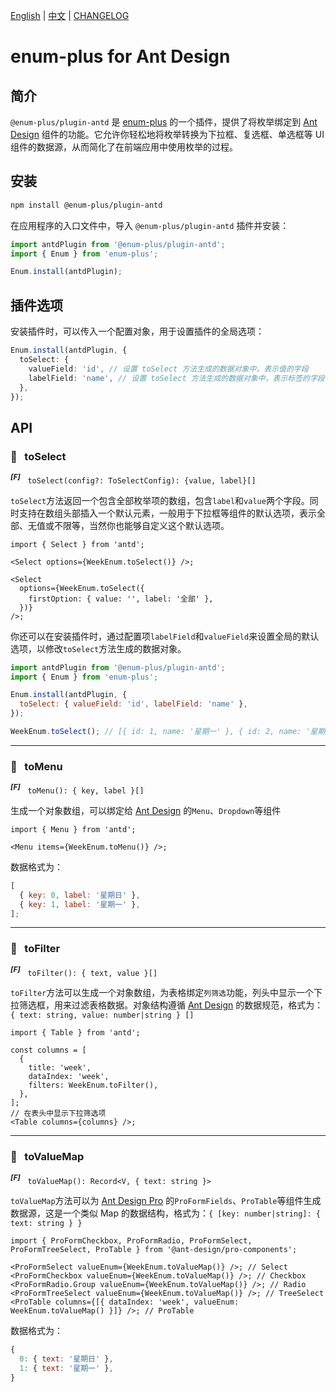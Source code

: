 <!-- markdownlint-disable MD001 MD009 MD033 MD041 -->

[English](./README.md) | [中文](./README.zh-CN.md) | [CHANGELOG](./CHANGELOG.md)

# enum-plus for Ant Design

## 简介

`@enum-plus/plugin-antd` 是 [enum-plus](https://github.com/shijistar/enum-plus) 的一个插件，提供了将枚举绑定到 [Ant Design](https://ant-design.antgroup.com/components/overview-cn) 组件的功能。它允许你轻松地将枚举转换为下拉框、复选框、单选框等 UI 组件的数据源，从而简化了在前端应用中使用枚举的过程。

## 安装

```bash
npm install @enum-plus/plugin-antd
```

在应用程序的入口文件中，导入 `@enum-plus/plugin-antd` 插件并安装：

```js
import antdPlugin from '@enum-plus/plugin-antd';
import { Enum } from 'enum-plus';

Enum.install(antdPlugin);
```

## 插件选项

安装插件时，可以传入一个配置对象，用于设置插件的全局选项：

```ts
Enum.install(antdPlugin, {
  toSelect: {
    valueField: 'id', // 设置 toSelect 方法生成的数据对象中，表示值的字段
    labelField: 'name', // 设置 toSelect 方法生成的数据对象中，表示标签的字段
  },
});
```

## API

### 💎 &nbsp; toSelect

<sup>**_\[F]_**</sup> &nbsp; `toSelect(config?: ToSelectConfig): {value, label}[]`

`toSelect`方法返回一个包含全部枚举项的数组，包含`label`和`value`两个字段。同时支持在数组头部插入一个默认元素，一般用于下拉框等组件的默认选项，表示全部、无值或不限等，当然你也能够自定义这个默认选项。

```tsx
import { Select } from 'antd';

<Select options={WeekEnum.toSelect()} />;

<Select
  options={WeekEnum.toSelect({
    firstOption: { value: '', label: '全部' },
  })}
/>;
```

你还可以在安装插件时，通过配置项`labelField`和`valueField`来设置全局的默认选项，以修改`toSelect`方法生成的数据对象。

```js
import antdPlugin from '@enum-plus/plugin-antd';
import { Enum } from 'enum-plus';

Enum.install(antdPlugin, {
  toSelect: { valueField: 'id', labelField: 'name' },
});

WeekEnum.toSelect(); // [{ id: 1, name: '星期一' }, { id: 2, name: '星期二' }]
```

---

### 💎 &nbsp; toMenu

<sup>**_\[F]_**</sup> &nbsp; `toMenu(): { key, label }[]`

生成一个对象数组，可以绑定给 [Ant Design](https://ant-design.antgroup.com/components/menu-cn#itemtype) 的`Menu`、`Dropdown`等组件

```tsx
import { Menu } from 'antd';

<Menu items={WeekEnum.toMenu()} />;
```

数据格式为：

```js
[
  { key: 0, label: '星期日' },
  { key: 1, label: '星期一' },
];
```

---

### 💎 &nbsp; toFilter

<sup>**_\[F]_**</sup> &nbsp; `toFilter(): { text, value }[]`

`toFilter`方法可以生成一个对象数组，为表格绑定`列筛选`功能，列头中显示一个下拉筛选框，用来过滤表格数据。对象结构遵循 [Ant Design](https://ant-design.antgroup.com/components/table-cn#table-demo-head) 的数据规范，格式为：`{ text: string, value: number|string } []`

```tsx
import { Table } from 'antd';

const columns = [
  {
    title: 'week',
    dataIndex: 'week',
    filters: WeekEnum.toFilter(),
  },
];
// 在表头中显示下拉筛选项
<Table columns={columns} />;
```

---

### 💎 &nbsp; toValueMap

<sup>**_\[F]_**</sup> &nbsp; `toValueMap(): Record<V, { text: string }>`

`toValueMap`方法可以为 [Ant Design Pro](https://pro-components.antdigital.dev/components/schema#valueenum) 的`ProFormFields`、`ProTable`等组件生成数据源，这是一个类似 Map 的数据结构，格式为：`{ [key: number|string]: { text: string } }`

```tsx
import { ProFormCheckbox, ProFormRadio, ProFormSelect, ProFormTreeSelect, ProTable } from '@ant-design/pro-components';

<ProFormSelect valueEnum={WeekEnum.toValueMap()} />; // Select
<ProFormCheckbox valueEnum={WeekEnum.toValueMap()} />; // Checkbox
<ProFormRadio.Group valueEnum={WeekEnum.toValueMap()} />; // Radio
<ProFormTreeSelect valueEnum={WeekEnum.toValueMap()} />; // TreeSelect
<ProTable columns={[{ dataIndex: 'week', valueEnum: WeekEnum.toValueMap() }]} />; // ProTable
```

数据格式为：

```js
{
  0: { text: '星期日' },
  1: { text: '星期一' },
}
```

